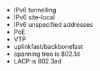 - IPv6 tunnelling
- IPv6 site-local
- IPv6 unspecified addresses
- PoE
- VTP
- uplinkfast/backbonefast
- spanning tree is 802.1d
- LACP is 802.3ad